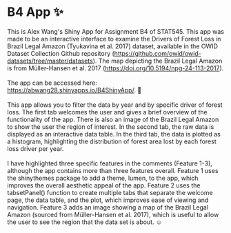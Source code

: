 # B4 App :sparkles:
This is Alex Wang's Shiny App for Assignment B4 of STAT545. This app was made to be an interactive interface to examine the Drivers of Forest Loss in Brazil Legal Amazon (Tyukavina et al. 2017) dataset, available in the OWID Dataset Collection Github repository (https://github.com/owid/owid-datasets/tree/master/datasets). The map depicting the Brazil Legal Amazon is from Müller-Hansen et al. 2017 (https://doi.org/10.5194/npg-24-113-2017). 
\
\
The app can be accessed here: https://abwang28.shinyapps.io/B4ShinyApp/. :star2:
\
\
This app allows you to filter the data by year and by specific driver of forest loss. The first tab welcomes the user and gives a brief overview of the functionality of the app. There is also an image of the Brazil Legal Amazon to show the user the region of interest. In the second tab, the raw data is displayed as an interactive data table. In the third tab, the data is plotted as a histogram, highlighting the distribution of forest area lost by each forest loss driver per year. 
\
\
I have highlighted three specific features in the comments (Feature 1-3), although the app contains more than three features overall. Feature 1 uses the shinythemes package to add a theme, lumen, to the app, which improves the overall aesthetic appeal of the app. Feature 2 uses the tabsetPanel() function to create multiple tabs that separate the welcome page, the data table, and the plot, which improves ease of viewing and navigation. Feature 3 adds an image showing a map of the Brazil Legal Amazon (sourced from Müller-Hansen et al. 2017), which is useful to allow the user to see the region that the data set is about. :relaxed:
